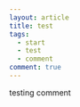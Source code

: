 ```yaml
---
layout: article
title: test
tags: 
  - start 
  - test
  - comment
comment: true
---
```


testing comment
